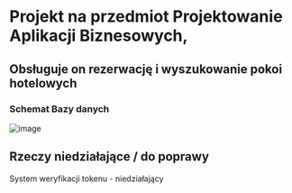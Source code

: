 # Projekt na przedmiot Projektowanie Aplikacji Biznesowych, 

## Obsługuje on rezerwację i wyszukowanie pokoi hotelowych 

### Schemat Bazy danych
![image](https://github.com/PiotrPecuch/projstudiapba/assets/95655521/03a5d8ae-8d88-4d6d-9962-a2c0e8c54208)


## Rzeczy niedziałające / do poprawy
System weryfikacji tokenu - niedziałający 
